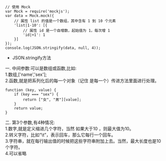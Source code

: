```
// 使用 Mock  
var Mock = require('mockjs');  
var data = Mock.mock({
    // 属性 list 的值是一个数组，其中含有 1 到 10 个元素
    'list|1-10': [{
        // 属性 id 是一个自增数，起始值为 1，每次增 1
        'id|+1': 1
    }]
});
console.log(JSON.stringify(data, null, 4));
```
* JSON.stringify方法  

一. 中间参数:可以是数组或函数,比如:  
1.数组,['name','sex'];  
2.函数,就是把系列化后的每一个对象（记住 是每一个）传进方法里面进行处理。  
```
function (key, value) {
    if (key === "sex") {
        return ["女", "男"][value];
    }
    return value;
}
```
二. 第3个参数,有4种情况:  
1.数字,就是定义缩进几个字符，当然 如果大于10 ，则最大值为10。  
2.转义字符，比如“\t”，表示回车，那么它每行一个回车。  
3.字符串，就在每行输出值的时候把这些字符串附加上去。当然，最大长度也是10个字符。  
4.可以省略